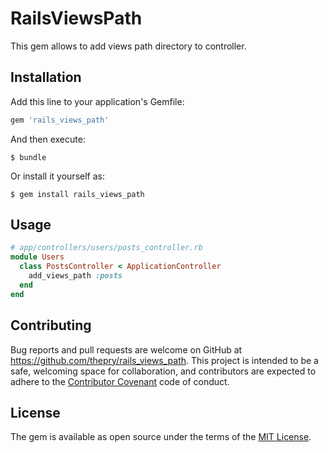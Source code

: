# RailsViewsPath

This gem allows to add views path directory to controller.

## Installation

Add this line to your application's Gemfile:

```ruby
gem 'rails_views_path'
```

And then execute:

    $ bundle

Or install it yourself as:

    $ gem install rails_views_path

## Usage

```ruby
# app/controllers/users/posts_controller.rb
module Users
  class PostsController < ApplicationController
    add_views_path :posts
  end
end
```

## Contributing

Bug reports and pull requests are welcome on GitHub at https://github.com/thepry/rails_views_path. This project is intended to be a safe, welcoming space for collaboration, and contributors are expected to adhere to the [Contributor Covenant](http://contributor-covenant.org) code of conduct.


## License

The gem is available as open source under the terms of the [MIT License](http://opensource.org/licenses/MIT).

